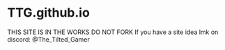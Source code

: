 # TTG.github.io
THIS SITE IS IN THE WORKS
DO NOT FORK
If you have a site idea lmk on discord: @The_Tilted_Gamer
